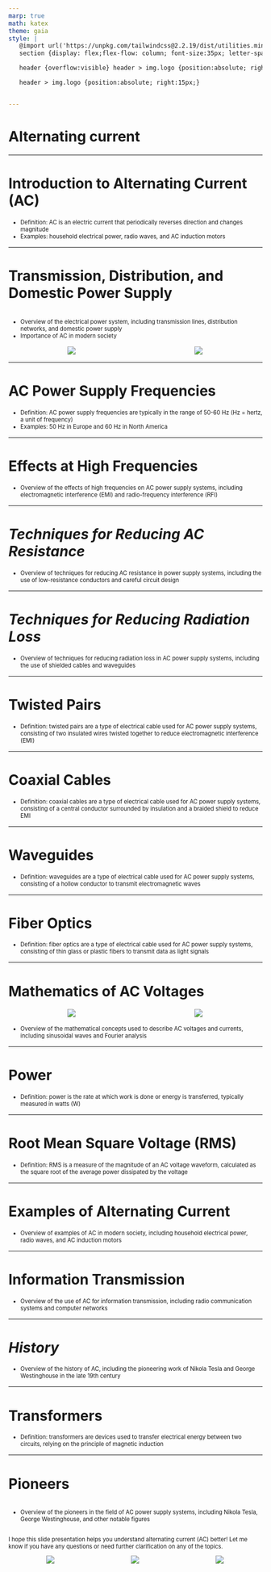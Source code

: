 ```yaml
---
marp: true
math: katex
theme: gaia
style: |
   @import url('https://unpkg.com/tailwindcss@2.2.19/dist/utilities.min.css');
   section {display: flex;flex-flow: column; font-size:35px; letter-spacing:1.4px;}

   header {overflow:visible} header > img.logo {position:absolute; right:15px;}

   header > img.logo {position:absolute; right:15px;}


---
```

<!-- backgroundImage: url('backgrounds/wwwatercolor (10).png') -->
<!-- _class: lead -->

 # Alternating current

---
<style scoped>p,li {font-size:0.92em}</style>

 # **Introduction to Alternating Current (AC)**
- Definition: AC is an electric current that periodically reverses direction and changes magnitude
- Examples: household electrical power, radio waves, and AC induction motors


---
<style scoped>p,li {font-size:0.84em}</style>

 # Transmission, Distribution, and Domestic Power Supply
<div style='flex:1 1 auto; min-height:0;' class="grid grid-cols-8 gap-4">
<div style='display:flex; flex-flow:column; min-height:0;' class="col-span-4">

- Overview of the electrical power system, including transmission lines, distribution networks, and domestic power supply
- Importance of AC in modern society
</div>

<div style='display:flex; flex-flow:column; min-height:0;' class="col-span-4">

<div style="display: flex; flex: 1 1 auto; flex-flow: row; min-height: 0"><div style="display: flex; flex: 1 1 auto; justify-content: center;min-height:0;min-width:0; margin-bottom:0.1em;;margin-right:0.15em">
<img style='object-fit: contain; max-height:100%; max-width:100%; background-color: rgba(0,0,0,0);' src='https://upload.wikimedia.org/wikipedia/commons/thumb/e/ee/Electric_Transmission.png/265px-Electric_Transmission.png'/>
</div>
<div style="display: flex; flex: 1 1 auto; justify-content: center;min-height:0;min-width:0; margin-bottom:0.1em;;margin-right:0.15em">
<img style='object-fit: contain; max-height:100%; max-width:100%; background-color: rgba(0,0,0,0);' src='https://upload.wikimedia.org/wikipedia/commons/thumb/a/ae/Highvoltagetransmissionlines.jpg/265px-Highvoltagetransmissionlines.jpg'/>
</div>
</div>

</div>

</div>


---
<style scoped>p,li {font-size:0.92em}</style>

 # AC Power Supply Frequencies
- Definition: AC power supply frequencies are typically in the range of 50-60 Hz (Hz = hertz, a unit of frequency)
- Examples: 50 Hz in Europe and 60 Hz in North America


---
<style scoped>p,li {font-size:0.96em}</style>

 # Effects at High Frequencies

- Overview of the effects of high frequencies on AC power supply systems, including electromagnetic interference (EMI) and radio-frequency interference (RFI)

---
<style scoped>p,li {font-size:0.96em}</style>

 # _Techniques for Reducing AC Resistance_
- Overview of techniques for reducing AC resistance in power supply systems, including the use of low-resistance conductors and careful circuit design


---
<style scoped>p,li {font-size:0.96em}</style>

 # _Techniques for Reducing Radiation Loss_

- Overview of techniques for reducing radiation loss in AC power supply systems, including the use of shielded cables and waveguides

---
<style scoped>p,li {font-size:0.96em}</style>

 # Twisted Pairs

- Definition: twisted pairs are a type of electrical cable used for AC power supply systems, consisting of two insulated wires twisted together to reduce electromagnetic interference (EMI)

---
<style scoped>p,li {font-size:0.96em}</style>

 # Coaxial Cables

- Definition: coaxial cables are a type of electrical cable used for AC power supply systems, consisting of a central conductor surrounded by insulation and a braided shield to reduce EMI

---
<style scoped>p,li {font-size:0.96em}</style>

 # **Waveguides**

- Definition: waveguides are a type of electrical cable used for AC power supply systems, consisting of a hollow conductor to transmit electromagnetic waves

---
<style scoped>p,li {font-size:0.96em}</style>

 # Fiber Optics

- Definition: fiber optics are a type of electrical cable used for AC power supply systems, consisting of thin glass or plastic fibers to transmit data as light signals

---
<style scoped>p,li {font-size:0.88em}</style>

 # Mathematics of AC Voltages
<div style="display: flex; flex: 1 1 auto; flex-flow: row; min-height: 0"><div style="display: flex; flex: 1 1 auto; justify-content: center;min-height:0;min-width:0; margin-bottom:0.1em;;margin-right:0.15em">
<img style='object-fit: contain; max-height:100%; max-width:100%; background-color: rgba(0,0,0,0);' src='https://upload.wikimedia.org/wikipedia/commons/thumb/8/8a/Sine_voltage.svg/220px-Sine_voltage.svg.png'/>
</div>
<div style="display: flex; flex: 1 1 auto; justify-content: center;min-height:0;min-width:0; margin-bottom:0.1em;;margin-right:0.15em">
<img style='object-fit: contain; max-height:100%; max-width:100%; background-color: rgba(0,0,0,0);' src='https://upload.wikimedia.org/wikipedia/commons/thumb/4/4a/Sine_wave_2.svg/220px-Sine_wave_2.svg.png'/>
</div>
</div>

- Overview of the mathematical concepts used to describe AC voltages and currents, including sinusoidal waves and Fourier analysis

---
<style scoped>p,li {font-size:0.96em}</style>

 # Power
- Definition: power is the rate at which work is done or energy is transferred, typically measured in watts (W)


---
<style scoped>p,li {font-size:0.96em}</style>

 # Root Mean Square Voltage (RMS)

- Definition: RMS is a measure of the magnitude of an AC voltage waveform, calculated as the square root of the average power dissipated by the voltage

---
<style scoped>p,li {font-size:0.96em}</style>

 # Examples of Alternating Current
- Overview of examples of AC in modern society, including household electrical power, radio waves, and AC induction motors


---
<style scoped>p,li {font-size:0.96em}</style>

 # Information Transmission

- Overview of the use of AC for information transmission, including radio communication systems and computer networks

---
<style scoped>p,li {font-size:0.96em}</style>

 # _History_
- Overview of the history of AC, including the pioneering work of Nikola Tesla and George Westinghouse in the late 19th century


---
<style scoped>p,li {font-size:0.96em}</style>

 # Transformers

- Definition: transformers are devices used to transfer electrical energy between two circuits, relying on the principle of magnetic induction

---
<style scoped>p,li {font-size:0.80em}</style>

 # Pioneers
<div style='flex:1 1 auto; min-height:0;' class="grid grid-cols-8 gap-4">
<div style='display:flex; flex-flow:column; min-height:0;' class="col-span-4">

- Overview of the pioneers in the field of AC power supply systems, including Nikola Tesla, George Westinghouse, and other notable figures

I hope this slide presentation helps you understand alternating current (AC) better! Let me know if you have any questions or need further clarification on any of the topics.
</div>

<div style='display:flex; flex-flow:column; min-height:0;' class="col-span-4">

<div style="display: flex; flex: 1 1 auto; flex-flow: row; min-height: 0"><div style="display: flex; flex: 1 1 auto; justify-content: center;min-height:0;min-width:0; margin-bottom:0.1em;;margin-right:0.15em">
<img style='object-fit: contain; max-height:100%; max-width:100%; background-color: rgba(0,0,0,0);' src='https://upload.wikimedia.org/wikipedia/commons/thumb/a/a0/ZBD_team.jpg/220px-ZBD_team.jpg'/>
</div>
<div style="display: flex; flex: 1 1 auto; justify-content: center;min-height:0;min-width:0; margin-bottom:0.1em;;margin-right:0.15em">
<img style='object-fit: contain; max-height:100%; max-width:100%; background-color: rgba(0,0,0,0);' src='https://upload.wikimedia.org/wikipedia/commons/thumb/4/4d/DBZ_trafo.jpg/220px-DBZ_trafo.jpg'/>
</div>
<div style="display: flex; flex: 1 1 auto; justify-content: center;min-height:0;min-width:0; margin-bottom:0.1em;;margin-right:0.15em">
<img style='object-fit: contain; max-height:100%; max-width:100%; background-color: rgba(0,0,0,0);' src='https://upload.wikimedia.org/wikipedia/commons/thumb/3/3b/WestinghouseEarlyACSystem1887-USP373035.png/220px-WestinghouseEarlyACSystem1887-USP373035.png'/>
</div>
</div>

</div>

</div>

